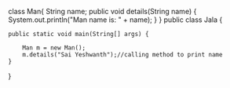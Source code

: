 class Man{
	String name;
	public void details(String name)
	{
		System.out.println("Man name is: " + name);
	}
}
public class Jala {

	public static void main(String[] args) {
		
		Man m = new Man();
		m.details("Sai Yeshwanth");//calling method to print name
	}

}
